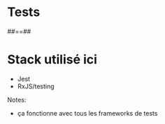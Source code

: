 <!-- .slide: class="transition" -->

# Tests

##==##

# Stack utilisé ici

- Jest
- RxJS/testing

Notes:

- ça fonctionne avec tous les frameworks de tests
